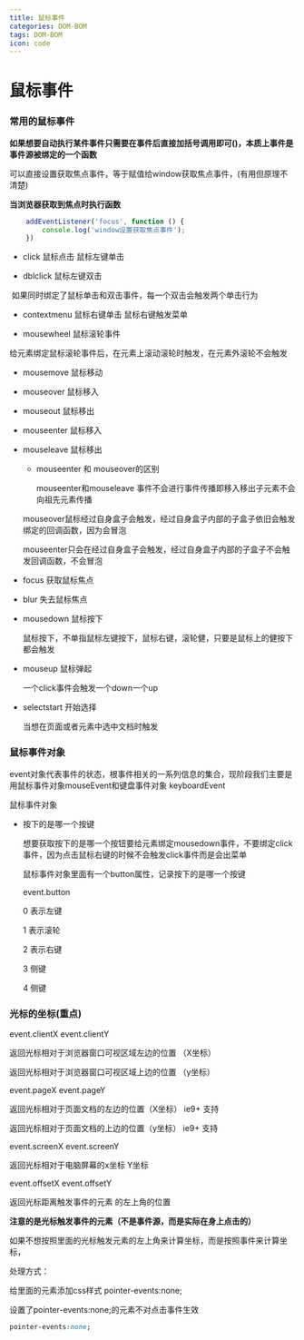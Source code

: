 ```yaml
---
title: 鼠标事件
categories: DOM-BOM
tags: DOM-BOM
icon: code
---
```

# 鼠标事件

### 常用的鼠标事件

**如果想要自动执行某件事件只需要在事件后直接加括号调用即可()，本质上事件是事件源被绑定的一个函数**

可以直接设置获取焦点事件，等于赋值给window获取焦点事件，(有用但原理不清楚)

**当浏览器获取到焦点时执行函数**

```js
    addEventListener('focus', function () {
        console.log('window设置获取焦点事件');
    })
```

- click  鼠标点击 鼠标左键单击

- dblclick 鼠标左键双击

​	如果同时绑定了鼠标单击和双击事件，每一个双击会触发两个单击行为

- contextmenu 鼠标右键单击 鼠标右键触发菜单

- mousewheel  鼠标滚轮事件

​	给元素绑定鼠标滚轮事件后，在元素上滚动滚轮时触发，在元素外滚轮不会触发

- mousemove 鼠标移动

  

- mouseover  鼠标移入

- mouseout  鼠标移出

- mouseenter 鼠标移入

- mouseleave 鼠标移出

  - mouseenter 和 mouseover的区别

    mouseenter和mouseleave 事件不会进行事件传播即移入移出子元素不会向祖先元素传播

  mouseover鼠标经过自身盒子会触发，经过自身盒子内部的子盒子依旧会触发绑定的回调函数，因为会冒泡

  mouseenter只会在经过自身盒子会触发，经过自身盒子内部的子盒子不会触发回调函数，不会冒泡

- focus 获取鼠标焦点

- blur  失去鼠标焦点

- mousedown 鼠标按下

  鼠标按下，不单指鼠标左键按下，鼠标右键，滚轮健，只要是鼠标上的健按下都会触发

- mouseup  鼠标弹起

  一个click事件会触发一个down一个up

- selectstart 开始选择

  当想在页面或者元素中选中文档时触发

### 鼠标事件对象

event对象代表事件的状态，根事件相关的一系列信息的集合，现阶段我们主要是用鼠标事件对象mouseEvent和键盘事件对象 keyboardEvent

鼠标事件对象

- 按下的是哪一个按键

  想要获取按下的是哪一个按钮要给元素绑定mousedown事件，不要绑定click事件，因为点击鼠标右键的时候不会触发click事件而是会出菜单

  鼠标事件对象里面有一个button属性，记录按下的是哪一个按键

  event.button

  0 表示左键

  1 表示滚轮

  2 表示右键

  3 侧键

  4 侧键

### 光标的坐标(重点)

event.clientX    event.clientY    

返回光标相对于浏览器窗口可视区域左边的位置  （X坐标）

返回光标相对于浏览器窗口可视区域上边的位置  （y坐标）

event.pageX     event.pageY    

返回光标相对于页面文档的左边的位置（X坐标）   ie9+ 支持

返回光标相对于页面文档的上边的位置（y坐标）   ie9+ 支持

event.screenX   event.screenY

返回光标相对于电脑屏幕的x坐标    Y坐标   

event.offsetX   event.offsetY

返回光标距离触发事件的元素 的左上角的位置

**注意的是光标触发事件的元素（不是事件源，而是实际在身上点击的）**

如果不想按照里面的光标触发元素的左上角来计算坐标，而是按照事件来计算坐标，

处理方式：

给里面的元素添加css样式 pointer-events:none;

设置了pointer-events:none;的元素不对点击事件生效

```css
pointer-events:none;
```

